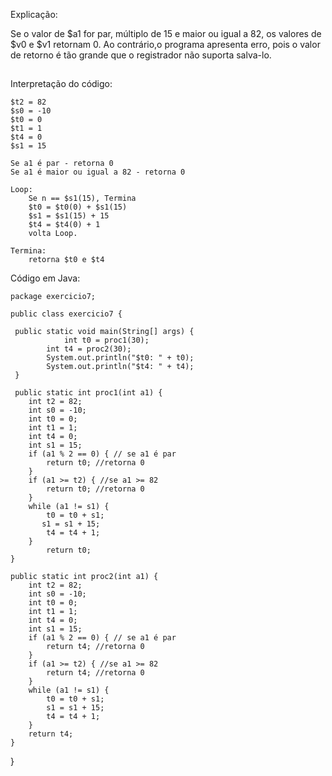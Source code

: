 <div>
	<p>Explicação:</p>
	<p>Se o valor de $a1 for par, múltiplo de 15 e maior ou igual a 82, os valores de $v0 e $v1 retornam 0. Ao contrário,o programa apresenta erro, pois o valor de retorno é 	     tão grande que o registrador não suporta salva-lo.</p>
</div>

##
<div>
	<p>Interpretação do código:</p>

	$t2 = 82
	$s0 = -10
	$t0 = 0
	$t1 = 1
	$t4 = 0
	$s1 = 15

	Se a1 é par - retorna 0
	Se a1 é maior ou igual a 82 - retorna 0

	Loop:
		Se n == $s1(15), Termina
		$t0 = $t0(0) + $s1(15)
		$s1 = $s1(15) + 15
		$t4 = $t4(0) + 1
		volta Loop.

	Termina:
		retorna $t0 e $t4
</div>

<div>
	<p>Código em Java:</p>
	
	package exercicio7;

	public class exercicio7 {

   	 public static void main(String[] args) {
    	        int t0 = proc1(30);
   	        int t4 = proc2(30);
  	        System.out.println("$t0: " + t0);
 	        System.out.println("$t4: " + t4);
	 }

     public static int proc1(int a1) {
       	int t2 = 82;
       	int s0 = -10;
       	int t0 = 0;
       	int t1 = 1;
       	int t4 = 0;
       	int s1 = 15;
       	if (a1 % 2 == 0) { // se a1 é par
       	    return t0; //retorna 0
       	}
       	if (a1 >= t2) { //se a1 >= 82
            return t0; //retorna 0
       	}
        while (a1 != s1) {
            t0 = t0 + s1;
           s1 = s1 + 15;
            t4 = t4 + 1;
       	}
     	    return t0;
  	}

    public static int proc2(int a1) {
        int t2 = 82;
        int s0 = -10;
        int t0 = 0;
        int t1 = 1;
        int t4 = 0;
        int s1 = 15;
        if (a1 % 2 == 0) { // se a1 é par
            return t4; //retorna 0
        }
        if (a1 >= t2) { //se a1 >= 82
            return t4; //retorna 0
        }
        while (a1 != s1) {
            t0 = t0 + s1;
            s1 = s1 + 15;
            t4 = t4 + 1;
        }
        return t4;
    }
}

</div>

